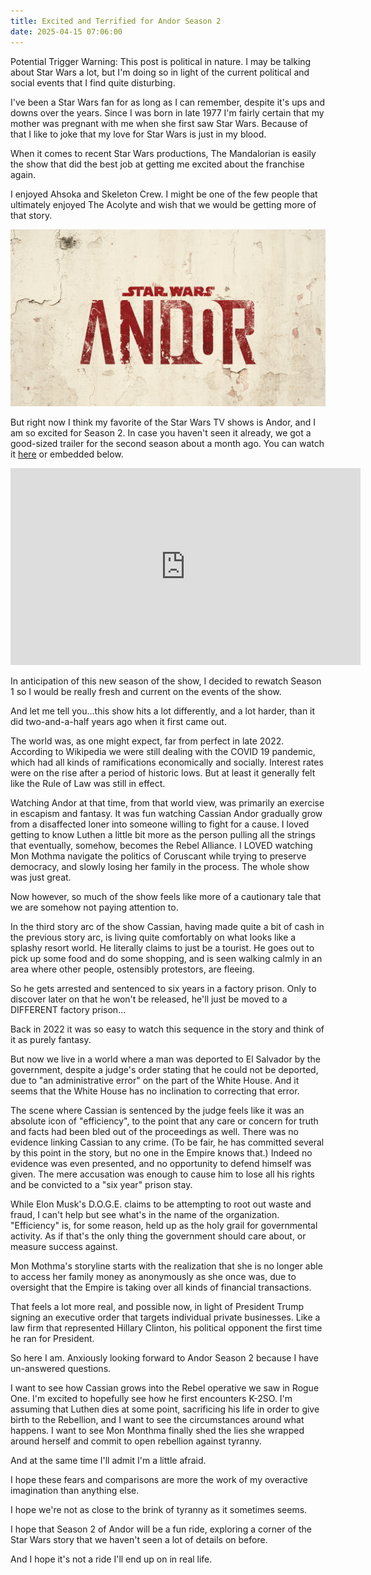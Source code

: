 ```yaml
---
title: Excited and Terrified for Andor Season 2
date: 2025-04-15 07:06:00
---
```


Potential Trigger Warning: This post is political in nature.  I may be talking about Star Wars a lot, but I'm doing so in light of the current political and social events that I find quite disturbing.

I've been a Star Wars fan for as long as I can remember, despite it's ups and downs over the years.  Since I was born in late 1977 I'm fairly certain that my mother was pregnant with me when she first saw Star Wars.  Because of that I like to joke that my love for Star Wars is just in my blood.

When it comes to recent Star Wars productions, The Mandalorian is easily the show that did the best job at getting me excited about the franchise again.  

I enjoyed Ahsoka and Skeleton Crew.  I might be one of the few people that ultimately enjoyed The Acolyte and wish that we would be getting more of that story.

![Andor](/assets/images/andor.jpeg)

But right now I think my favorite of the Star Wars TV shows is Andor, and I am so excited for Season 2.  In case you haven't seen it already, we got a good-sized trailer for the second season about a month ago.  You can watch it [here](https://www.youtube.com/watch?v=AE4wxt70aUM) or embedded below. 

<iframe width="560" height="315" src="https://www.youtube.com/embed/AE4wxt70aUM?si=U_SQEuvkrkAsEamR" title="YouTube video player" frameborder="0" allow="accelerometer; autoplay; clipboard-write; encrypted-media; gyroscope; picture-in-picture; web-share" referrerpolicy="strict-origin-when-cross-origin" allowfullscreen></iframe>

In anticipation of this new season of the show, I decided to rewatch Season 1 so I would be really fresh and current on the events of the show.

And let me tell you...this show hits a lot differently, and a lot harder, than it did two-and-a-half years ago when it first came out.

The world was, as one might expect, far from perfect in late 2022.  According to Wikipedia we were still dealing with the COVID 19 pandemic, which had all kinds of ramifications economically and socially.  Interest rates were on the rise after a period of historic lows.  But at least it generally felt like the Rule of Law was still in effect.

Watching Andor at that time, from that world view, was primarily an exercise in escapism and fantasy.  It was fun watching Cassian Andor gradually grow from a disaffected loner into someone willing to fight for a cause.  I loved getting to know Luthen a little bit more as the person pulling all the strings that eventually, somehow, becomes the Rebel Alliance.  I LOVED watching Mon Mothma navigate the politics of Coruscant while trying to preserve democracy, and slowly losing her family in the process.  The whole show was just great.

Now however, so much of the show feels like more of a cautionary tale that we are somehow not paying attention to.

In the third story arc of the show Cassian, having made quite a bit of cash in the previous story arc, is living quite comfortably on what looks like a splashy resort world.  He literally claims to just be a tourist.  He goes out to pick up some food and do some shopping, and is seen walking calmly in an area where other people, ostensibly protestors, are fleeing.

So he gets arrested and sentenced to six years in a factory prison.  Only to discover later on that he won't be released, he'll just be moved to a DIFFERENT factory prison...

Back in 2022 it was so easy to watch this sequence in the story and think of it as purely fantasy.

But now we live in a world where a man was deported to El Salvador by the government, despite a judge's order stating that he could not be deported, due to "an administrative error" on the part of the White House.  And it seems that the White House has no inclination to correcting that error. 

The scene where Cassian is sentenced by the judge feels like it was an absolute icon of "efficiency", to the point that any care or concern for truth and facts had been bled out of the proceedings as well.  There was no evidence linking Cassian to any crime.  (To be fair, he has committed several by this point in the story, but no one in the Empire knows that.)  Indeed no evidence was even presented, and no opportunity to defend himself was given.  The mere accusation was enough to cause him to lose all his rights and be convicted to a "six year" prison stay.

While Elon Musk's D.O.G.E. claims to be attempting to root out waste and fraud, I can't help but see what's in the name of the organization.  "Efficiency" is, for some reason, held up as the holy grail for governmental activity.  As if that's the only thing the government should care about, or measure success against.

Mon Mothma's storyline starts with the realization that she is no longer able to access her family money as anonymously as she once was, due to oversight that the Empire is taking over all kinds of financial transactions.

That feels a lot more real, and possible now, in light of President Trump signing an executive order that targets individual private businesses.  Like a law firm that represented Hillary Clinton, his political opponent the first time he ran for President.

So here I am.  Anxiously looking forward to Andor Season 2 because I have un-answered questions.  

I want to see how Cassian grows into the Rebel operative we saw in Rogue One.  I'm excited to hopefully see how he first encounters K-2SO.  I'm assuming that Luthen dies at some point, sacrificing his life in order to give birth to the Rebellion, and I want to see the circumstances around what happens.  I want to see Mon Monthma finally shed the lies she wrapped around herself and commit to open rebellion against tyranny.

And at the same time I'll admit I'm a little afraid.  

I hope these fears and comparisons are more the work of my overactive imagination than anything else.  

I hope we're not as close to the brink of tyranny as it sometimes seems.  

I hope that Season 2 of Andor will be a fun ride, exploring a corner of the Star Wars story that we haven't seen a lot of details on before.

And I hope it's not a ride I'll end up on in real life.
